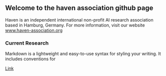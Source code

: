 ## Welcome to the haven association github page

Haven is an independent international non-profit AI research association based in Hamburg, Germany. For more information, visit our website www.haven-association.org

### Current Research

Markdown is a lightweight and easy-to-use syntax for styling your writing. It includes conventions for

[Link](https://github.com/SKloeser/DRL4IOT/)

